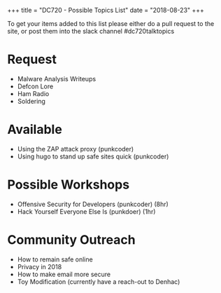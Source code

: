 +++
title = "DC720 - Possible Topics List"
date = "2018-08-23"
+++

To get your items added to this list please either do a pull request to the site, or post them into the slack channel #dc720talktopics

# Request

* Malware Analysis Writeups
* Defcon Lore
* Ham Radio
* Soldering

# Available

* Using the ZAP attack proxy (punkcoder)
* Using hugo to stand up safe sites quick (punkcoder)

# Possible Workshops

* Offensive Security for Developers (punkcoder) (8hr)
* Hack Yourself Everyone Else Is (punkdoer) (1hr)

# Community Outreach

* How to remain safe online
* Privacy in 2018
* How to make email more secure
* Toy Modification (currently have a reach-out to Denhac)